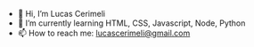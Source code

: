 - 👋 Hi, I’m Lucas Cerimeli
- 🌱 I’m currently learning HTML, CSS, Javascript, Node, Python
- 📫 How to reach me: lucascerimeli@gmail.com

<!---
LCerimeli/LCerimeli is a ✨ special ✨ repository because its `README.md` (this file) appears on your GitHub profile.
You can click the Preview link to take a look at your changes.
--->
